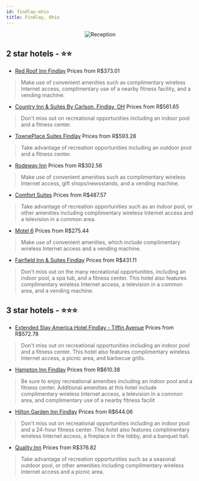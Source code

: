 ```yaml
---
id: findlay-ohio
title: Findlay, Ohio
---
```


<center><img src="https://i.travelapi.com/hotels/1000000/670000/664500/664456/10aac57b_z.jpg" alt="Reception" /></center>


##  2 star hotels - ⭐️⭐️

-    [Red Roof Inn Findlay](https://us.hurb.com/hotels/findlay/red-roof-inn-findlay-JNP-JP185509?cmp=18055) Prices from R$373.01
   > Make use of convenient amenities such as complimentary wireless Internet access, complimentary use of a nearby fitness facility, and a vending machine.
-    [Country Inn & Suites By Carlson, Findlay, OH](https://us.hurb.com/hotels/findlay/country-inn-suites-by-carlson-findlay-oh-JNP-JP830407?cmp=18055) Prices from R$561.65
   > Don't miss out on recreational opportunities including an indoor pool and a fitness center.
-    [TownePlace Suites Findlay](https://us.hurb.com/hotels/findlay/towneplace-suites-findlay-JNP-JP784250?cmp=18055) Prices from R$593.28
   > Take advantage of recreation opportunities including an outdoor pool and a fitness center.
-    [Rodeway Inn](https://us.hurb.com/hotels/findlay/rodeway-inn-JNP-JP986240?cmp=18055) Prices from R$302.56
   > Make use of convenient amenities such as complimentary wireless Internet access, gift shops/newsstands, and a vending machine.
-    [Comfort Suites](https://us.hurb.com/hotels/findlay/comfort-suites-JNP-JP020589?cmp=18055) Prices from R$487.57
   > Take advantage of recreation opportunities such as an indoor pool, or other amenities including complimentary wireless Internet access and a television in a common area.
-    [Motel 6](https://us.hurb.com/hotels/findlay/motel-6-JNP-JP908353?cmp=18055) Prices from R$275.44
   > Make use of convenient amenities, which include complimentary wireless Internet access and a vending machine.
-    [Fairfield Inn & Suites Findlay](https://us.hurb.com/hotels/findlay/fairfield-inn-suites-findlay-JNP-JP989965?cmp=18055) Prices from R$431.11
   > Don't miss out on the many recreational opportunities, including an indoor pool, a spa tub, and a fitness center. This hotel also features complimentary wireless Internet access, a television in a common area, and a vending machine.

##  3 star hotels - ⭐️⭐️⭐️

-    [Extended Stay America Hotel Findlay - Tiffin Avenue](https://us.hurb.com/hotels/findlay/extended-stay-america-hotel-findlay-tiffin-avenue-JNP-JP844294?cmp=18055) Prices from R$572.78
   > Don't miss out on recreational opportunities including an indoor pool and a fitness center. This hotel also features complimentary wireless Internet access, a picnic area, and barbecue grills.
-    [Hampton Inn Findlay](https://us.hurb.com/hotels/findlay/hampton-inn-findlay-JNP-JP069831?cmp=18055) Prices from R$610.38
   > Be sure to enjoy recreational amenities including an indoor pool and a fitness center. Additional amenities at this hotel include complimentary wireless Internet access, a television in a common area, and complimentary use of a nearby fitness facilit
-    [Hilton Garden Inn Findlay](https://us.hurb.com/hotels/findlay/hilton-garden-inn-findlay-JNP-JP313024?cmp=18055) Prices from R$644.06
   > Don't miss out on recreational opportunities including an indoor pool and a 24-hour fitness center. This hotel also features complimentary wireless Internet access, a fireplace in the lobby, and a banquet hall.
-    [Quality Inn](https://us.hurb.com/hotels/findlay/quality-inn-JNP-JP106187?cmp=18055) Prices from R$376.82
   > Take advantage of recreation opportunities such as a seasonal outdoor pool, or other amenities including complimentary wireless Internet access and a picnic area.
